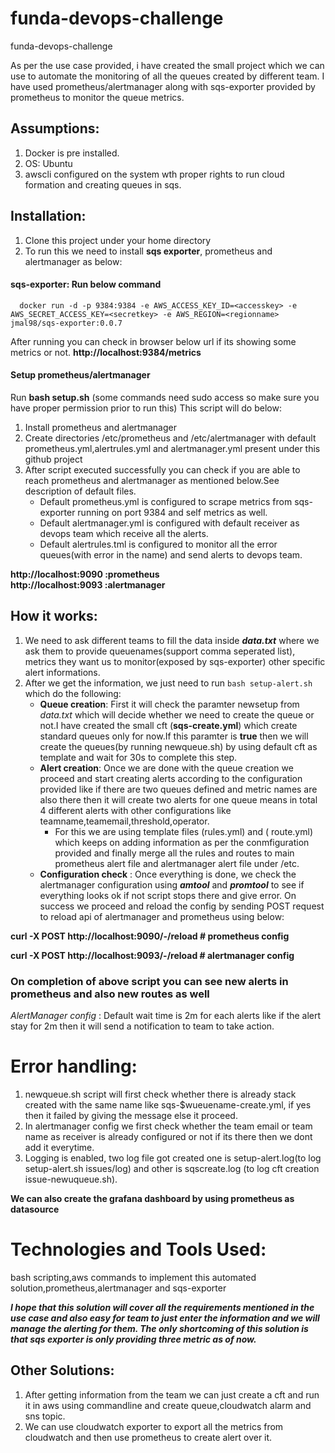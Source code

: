 # funda-devops-challenge
funda-devops-challenge

As per the use case provided, i have created the small project which we can use to automate the monitoring of all the queues created by different team.
I have used prometheus/alertmanager along with sqs-exporter provided by prometheus to monitor the queue metrics.

## Assumptions:
1. Docker is pre installed.
2. OS: Ubuntu
3. awscli configured on the system wth proper rights to run cloud formation and creating queues in sqs.


## Installation:
1. Clone this project under your home directory
2. To run this we need to install **sqs exporter**, prometheus and alertmanager as below:
#### sqs-exporter: Run below command
  ```
	docker run -d -p 9384:9384 -e AWS_ACCESS_KEY_ID=<accesskey> -e AWS_SECRET_ACCESS_KEY=<secretkey> -e AWS_REGION=<regionname>  jmal98/sqs-exporter:0.0.7 
 ```
 
After running you can check in browser below url if its showing some metrics or not.
  **http://localhost:9384/metrics**
	
 #### Setup prometheus/alertmanager
 
Run **bash setup.sh** (some commands need sudo access so make sure you have proper permission prior to run this)
This script will do below:
1. Install prometheus and alertmanager
2. Create directories /etc/prometheus and /etc/alertmanager with default prometheus.yml,alertrules.yml and alertmanager.yml present under this github project
3. After script executed successfully you can check if you are able to reach prometheus and alertmanager as mentioned below.See description of default files.
   - Default prometheus.yml is configured to scrape metrics from sqs-exporter running on port 9384 and self metrics as well.
   - Default alertmanager.yml is configured with default receiver as devops team which receive all the alerts.
   - Default alertrules.tml is configured to monitor all the error queues(with error in the name) and send alerts to devops team.

**http://localhost:9090 :prometheus**  
**http://localhost:9093 :alertmanager**

## How it works:

1. We need to ask different teams to fill the data inside **_data.txt_** where we ask them to provide queuenames(support comma seperated list), metrics they want us to monitor(exposed by sqs-exporter) other specific alert informations.
2. After we get the information, we just need to run ```bash setup-alert.sh``` which do the following:
   - **Queue creation**: First it will check the paramter newsetup from *data.txt* which will decide whether we need to create the queue or not.I have created the small cft (**sqs-create.yml**) which create standard queues only for now.If this paramter is **true** then we will create the queues(by running newqueue.sh) by using default cft as template and wait for 30s to complete this step.
   - **Alert creation**: Once we are done with the queue creation we proceed and start creating alerts according to the configuration provided like if there are two queues defined and metric names are also there then it will create two alerts for one queue means in total 4 different alerts with other configurations like teamname,teamemail,threshold,operator.
       - For this we are using template files (rules.yml) and ( route.yml) which keeps on adding information as per the conmfiguration provided and finally merge all the rules and routes to main prometheus alert file and alertmanager alert file under /etc.
   - **Configuration check** : Once everything is done, we check the alertmanager configuration using **_amtool_** and **_promtool_** to see if everything looks ok if not script stops there and give error. On success we proceed and reload the config by sending POST request to reload api of alertmanager and prometheus using below:
   
**curl -X POST http://localhost:9090/-/reload  # prometheus config**

**curl -X POST http://localhost:9093/-/reload  # alertmanager config**

### On completion of above script you can see new alerts in prometheus and also new routes as well


_AlertManager config_ : Default wait time is 2m for each  alerts like if the alert stay for 2m then it will send a notification to team to take action.

# Error handling: 

1. newqueue.sh script will first check whether there is already stack created with the same name like sqs-$wueuename-create.yml, if yes    then it failed by giving the message else it proceed.
2. In alertmanager config we first check whether the team email or team name as receiver is already configured or not if its there then    we dont add it everytime.
3. Logging is enabled, two log file got created one is setup-alert.log(to log setup-alert.sh issues/log) and other is sqscreate.log (to log cft creation issue-newuqueue.sh).

**We can also create the grafana dashboard by using prometheus as datasource**


# Technologies and Tools Used:
bash scripting,aws commands to implement this automated solution,prometheus,alertmanager and sqs-exporter



**_I hope that this solution will cover all the requirements mentioned in the use case and also easy for team to just enter the information and we will manage the alerting for them.
The only **shortcoming** of this solution is that sqs exporter is only providing three metric as of now._**

## Other Solutions:
1. After  getting information from the team we can just create a cft and run it in aws using commandline and create queue,cloudwatch alarm and sns topic.
2. We can use cloudwatch exporter to export all the metrics from cloudwatch and then use prometheus to create alert over it.
